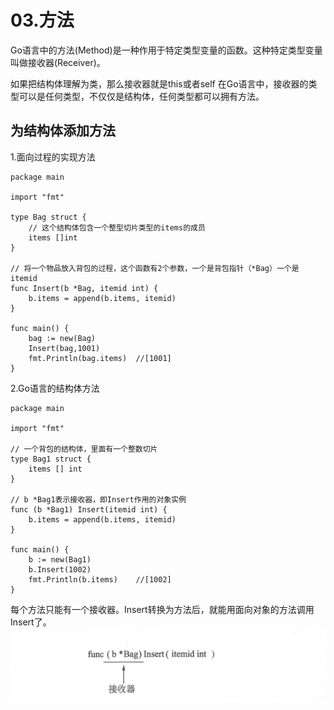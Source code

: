 # 03.方法

Go语言中的方法(Method)是一种作用于特定类型变量的函数。这种特定类型变量叫做接收器(Receiver)。

如果把结构体理解为类，那么接收器就是this或者self
在Go语言中，接收器的类型可以是任何类型，不仅仅是结构体，任何类型都可以拥有方法。

## 为结构体添加方法

1.面向过程的实现方法

``` 
package main

import "fmt"

type Bag struct {
	// 这个结构体包含一个整型切片类型的items的成员
	items []int
}

// 将一个物品放入背包的过程，这个函数有2个参数，一个是背包指针（*Bag）一个是itemid
func Insert(b *Bag, itemid int) {
	b.items = append(b.items, itemid)
}

func main() {
	bag := new(Bag)
	Insert(bag,1001)
	fmt.Println(bag.items)	//[1001]
}

```

2.Go语言的结构体方法

``` 
package main

import "fmt"

// 一个背包的结构体，里面有一个整数切片
type Bag1 struct {
	items [] int
}

// b *Bag1表示接收器，即Insert作用的对象实例
func (b *Bag1) Insert(itemid int) {
	b.items = append(b.items, itemid)
}

func main() {
	b := new(Bag1)
	b.Insert(1002)
	fmt.Println(b.items)	//[1002]
}
```
每个方法只能有一个接收器。Insert转换为方法后，就能用面向对象的方法调用Insert了。
![](../../_static/go_method_jieshouqi.png)






